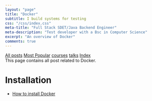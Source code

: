 ```yaml
---
layout: "page"
title: "Docker"
subtitle: I build systems for testing
css: "/css/index.css"
meta-title: "Full Stack SDET/Java Backend Engineer"
meta-description: "Test developer with a Bsc in Computer Science"
excerpt: "An overview of Docker"
comments: true
---
```

<div class="list-filters">
    <a href="/" class="list-filter filter-selected">All posts</a>
    <a href="/popular" class="list-filter">Most Popular</a>
    <a href="/courses" class="list-filter">courses</a>
	<a href="/talks" class="list-filter">talks</a>
    <a href="/tags" class="list-filter">Index</a>
</div>
This page contains all post related to Docker.

# Installation 
- [How to install Docker](https://sarkershantonu.github.io/2016/03/08/install-docker/)